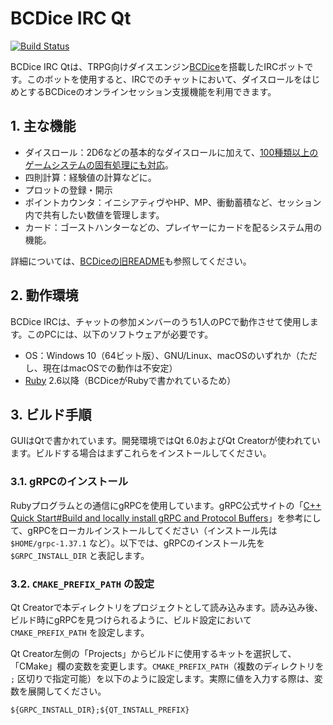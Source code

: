 <!--
# @title BCDice IRC
-->
# BCDice IRC Qt

[![Build Status](https://travis-ci.com/bcdice/bcdice-irc.svg?branch=master)](https://travis-ci.com/bcdice/bcdice-irc)

BCDice IRC Qtは、TRPG向けダイスエンジン[BCDice](https://bcdice.org/)を搭載したIRCボットです。このボットを使用すると、IRCでのチャットにおいて、ダイスロールをはじめとするBCDiceのオンラインセッション支援機能を利用できます。

## 1. 主な機能

* ダイスロール：2D6などの基本的なダイスロールに加えて、[100種類以上のゲームシステムの固有処理にも対応](https://bcdice.org/systems/)。
* 四則計算：経験値の計算などに。
* プロットの登録・開示
* ポイントカウンタ：イニシアティヴやHP、MP、衝動蓄積など、セッション内で共有したい数値を管理します。
* カード：ゴーストハンターなどの、プレイヤーにカードを配るシステム用の機能。

詳細については、[BCDiceの旧README](https://github.com/bcdice/BCDice/blob/master/docs/README.txt)も参照してください。

## 2. 動作環境

BCDice IRCは、チャットの参加メンバーのうち1人のPCで動作させて使用します。このPCには、以下のソフトウェアが必要です。

* OS：Windows 10（64ビット版）、GNU/Linux、macOSのいずれか（ただし、現在はmacOSでの動作は不安定）
* [Ruby](https://www.ruby-lang.org/) 2.6以降（BCDiceがRubyで書かれているため）

## 3. ビルド手順

GUIはQtで書かれています。開発環境ではQt 6.0およびQt Creatorが使われています。ビルドする場合はまずこれらをインストールしてください。

### 3.1. gRPCのインストール

Rubyプログラムとの通信にgRPCを使用しています。gRPC公式サイトの「[C++ Quick Start#Build and locally install gRPC and Protocol Buffers](https://grpc.io/docs/languages/cpp/quickstart/#install-grpc)」を参考にして、gRPCをローカルインストールしてください（インストール先は `$HOME/grpc-1.37.1` など）。以下では、gRPCのインストール先を `$GRPC_INSTALL_DIR` と表記します。

### 3.2. `CMAKE_PREFIX_PATH` の設定

Qt Creatorで本ディレクトリをプロジェクトとして読み込みます。読み込み後、ビルド時にgRPCを見つけられるように、ビルド設定において `CMAKE_PREFIX_PATH` を設定します。

Qt Creator左側の「Projects」からビルドに使用するキットを選択して、「CMake」欄の変数を変更します。`CMAKE_PREFIX_PATH`（複数のディレクトリを `;` 区切りで指定可能）を以下のように設定します。実際に値を入力する際は、変数を展開してください。

```
${GRPC_INSTALL_DIR};${QT_INSTALL_PREFIX}
```
